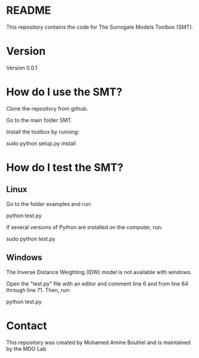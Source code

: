 # README
This repository contains the code for The Surrogate Models Toolbox (SMT).

# Version
Version 0.0.1

# How do I use the SMT?
Clone the repository from github.

Go to the main folder SMT.

Install the toolbox by running:

sudo python setup.py install

# How do I test the SMT?
## Linux
Go to the folder examples and run:

python test.py

If several versions of Python are installed on the computer, run: 

sudo python test.py

## Windows
The Inverse Distance Weighting (IDW) model is not available with windows.

Open the "test.py" file with an editor and comment line 6 and from line
64 through line 71. Then, run:

python test.py

# Contact
This repository was created by Mohamed Amine Bouhlel and is maintained by the MDO Lab
